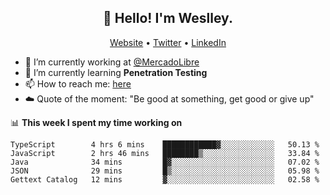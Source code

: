 <h2 align="center">👋 Hello! I'm Weslley.</h2>
<p align="center">
  <a href="http://weslleyneri.com.br">Website</a> •
  <a href="https://twitter.com/Weslley_Neri">Twitter</a> •
  <a href="https://www.linkedin.com/in/weslley-neri-3658908b">LinkedIn</a>
</p>


- 🔭 I’m currently working at [@MercadoLibre](https://github.com/mercadolibre)
- 🌱 I’m currently learning **Penetration Testing**
- 📫 How to reach me: [here](mailto:weslley39@gmail.com)
- ☁️ Quote of the moment: "Be good at something, get good or give up"

📊 **This week I spent my time working on**
<!--START_SECTION:waka-->
```text
TypeScript        4 hrs 6 mins    ████████████▓░░░░░░░░░░░░   50.13 % 
JavaScript        2 hrs 46 mins   ████████▒░░░░░░░░░░░░░░░░   33.84 % 
Java              34 mins         █▓░░░░░░░░░░░░░░░░░░░░░░░   07.02 % 
JSON              29 mins         █▒░░░░░░░░░░░░░░░░░░░░░░░   05.98 % 
Gettext Catalog   12 mins         ▓░░░░░░░░░░░░░░░░░░░░░░░░   02.58 % 
```
<!--END_SECTION:waka-->

<!-- Inspired by https://github.com/gruselhaus/gruselhaus -->